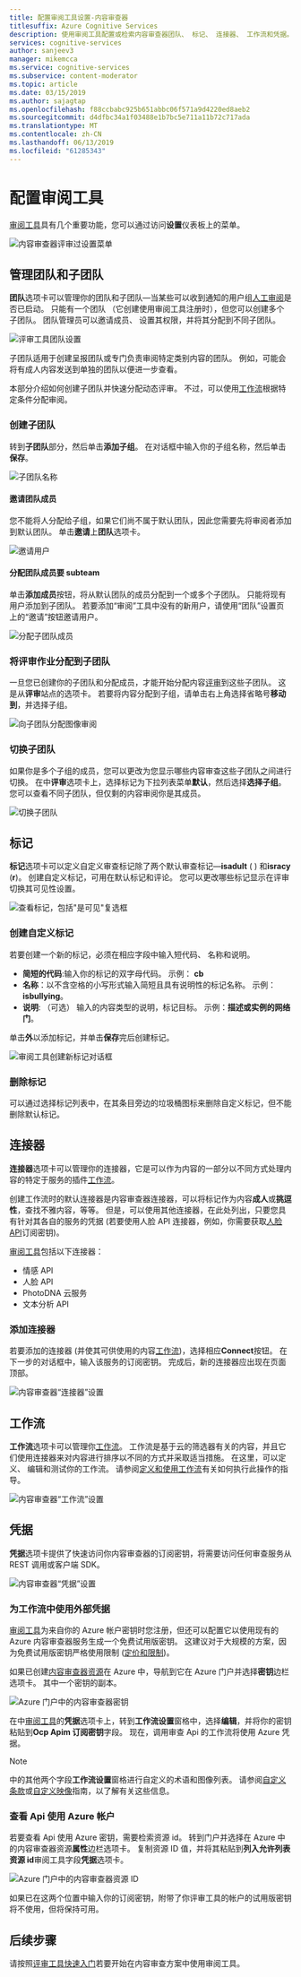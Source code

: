```yaml
---
title: 配置审阅工具设置-内容审查器
titlesuffix: Azure Cognitive Services
description: 使用审阅工具配置或检索内容审查器团队、 标记、 连接器、 工作流和凭据。
services: cognitive-services
author: sanjeev3
manager: mikemcca
ms.service: cognitive-services
ms.subservice: content-moderator
ms.topic: article
ms.date: 03/15/2019
ms.author: sajagtap
ms.openlocfilehash: f88ccbabc925b651abbc06f571a9d4220ed8aeb2
ms.sourcegitcommit: d4dfbc34a1f03488e1b7bc5e711a11b72c717ada
ms.translationtype: MT
ms.contentlocale: zh-CN
ms.lasthandoff: 06/13/2019
ms.locfileid: "61285343"
---
```

# <a name="configure-the-review-tool"></a>配置审阅工具

[审阅工具](https://contentmoderator.cognitive.microsoft.com)具有几个重要功能，您可以通过访问**设置**仪表板上的菜单。

![内容审查器评审过设置菜单](images/settings-1.png)

## <a name="manage-team-and-subteams"></a>管理团队和子团队

**团队**选项卡可以管理你的团队和子团队&mdash;当某些可以收到通知的用户组[人工审阅](../review-api.md#reviews)是否已启动。 只能有一个团队 （它创建使用审阅工具注册时），但您可以创建多个子团队。 团队管理员可以邀请成员、 设置其权限，并将其分配到不同子团队。

![评审工具团队设置](images/settings-2-team.png)

子团队适用于创建呈报团队或专门负责审阅特定类别内容的团队。 例如，可能会将有成人内容发送到单独的团队以便进一步查看。

本部分介绍如何创建子团队并快速分配动态评审。 不过，可以使用[工作流](workflows.md)根据特定条件分配审阅。

### <a name="create-a-subteam"></a>创建子团队

转到**子团队**部分，然后单击**添加子组**。 在对话框中输入你的子组名称，然后单击**保存**。

![子团队名称](images/1-Teams-2.PNG)

#### <a name="invite-teammates"></a>邀请团队成员

您不能将人分配给子组，如果它们尚不属于默认团队，因此您需要先将审阅者添加到默认团队。 单击**邀请**上**团队**选项卡。

![邀请用户](images/invite-users.png)

#### <a name="assign-teammates-to-subteam"></a>分配团队成员要 subteam

单击**添加成员**按钮，将从默认团队的成员分配到一个或多个子团队。 只能将现有用户添加到子团队。 若要添加“审阅”工具中没有的新用户，请使用“团队”设置页上的“邀请”按钮邀请用户。

![分配子团队成员](images/1-Teams-3.PNG)

### <a name="assign-reviews-to-subteams"></a>将评审作业分配到子团队

一旦您已创建你的子团队和分配成员，才能开始分配内容[评审](../review-api.md#reviews)到这些子团队。 这是从**评审**站点的选项卡。
若要将内容分配到子组，请单击右上角选择省略号**移动到**，并选择子组。

![向子团队分配图像审阅](images/3-review-image-subteam-1.png)

### <a name="switch-between-subteams"></a>切换子团队

如果你是多个子组的成员，您可以更改为您显示哪些内容审查这些子团队之间进行切换。 在中**评审**选项卡上，选择标记为下拉列表菜单**默认**，然后选择**选择子组**。 您可以查看不同子团队，但仅剩的内容审阅你是其成员。

![切换子团队](images/3-review-image-subteam-2.png)

## <a name="tags"></a>标记

**标记**选项卡可以定义自定义审查标记除了两个默认审查标记&mdash;**isadult** (  ) 和**isracy** (**r**)。 创建自定义标记，可用在默认标记和评论。 您可以更改哪些标记显示在评审切换其可见性设置。

![查看标记，包括"是可见"复选框](images/tags-4-disable.png)

### <a name="create-custom-tags"></a>创建自定义标记

若要创建一个新的标记，必须在相应字段中输入短代码、 名称和说明。

- **简短的代码**:输入你的标记的双字母代码。 示例： **cb**
- **名称**：以不含空格的小写形式输入简短且具有说明性的标记名称。 示例： **isbullying**。
- **说明**: （可选） 输入的内容类型的说明，标记目标。 示例：**描述或实例的网络门**。

单击**外**以添加标记，并单击**保存**完后创建标记。

![审阅工具创建新标记对话框](images/settings-3-tags.png)

### <a name="delete-tags"></a>删除标记

可以通过选择标记列表中，在其条目旁边的垃圾桶图标来删除自定义标记，但不能删除默认标记。

## <a name="connectors"></a>连接器

**连接器**选项卡可以管理你的连接器，它是可以作为内容的一部分以不同方式处理内容的特定于服务的插件[工作流](../review-api.md#workflows)。

创建工作流时的默认连接器是内容审查器连接器，可以将标记作为内容**成人**或**挑逗性**，查找不雅内容，等等。 但是，可以使用其他连接器，在此处列出，只要您具有针对其各自的服务的凭据 (若要使用人脸 API 连接器，例如，你需要获取[人脸 API](https://docs.microsoft.com/azure/cognitive-services/face/overview)订阅密钥)。

[审阅工具](./human-in-the-loop.md)包括以下连接器：

- 情感 API
- 人脸 API
- PhotoDNA 云服务
- 文本分析 API

### <a name="add-a-connector"></a>添加连接器

若要添加的连接器 (并使其可供使用的内容[工作流](../review-api.md#workflows))，选择相应**Connect**按钮。 在下一步的对话框中，输入该服务的订阅密钥。 完成后，新的连接器应出现在页面顶部。

![内容审查器“连接器”设置](images/settings-4-connectors.png)

## <a name="workflows"></a>工作流

**工作流**选项卡可以管理你[工作流](../review-api.md#workflows)。 工作流是基于云的筛选器有关的内容，并且它们使用连接器来对内容进行排序以不同的方式并采取适当措施。 在这里，可以定义、 编辑和测试你的工作流。 请参阅[定义和使用工作流](Workflows.md)有关如何执行此操作的指导。

![内容审查器“工作流”设置](images/settings-5-workflows.png)

## <a name="credentials"></a>凭据

**凭据**选项卡提供了快速访问你内容审查器的订阅密钥，将需要访问任何审查服务从 REST 调用或客户端 SDK。

![内容审查器“凭据”设置](images/settings-6-credentials.png)

### <a name="use-external-credentials-for-workflows"></a>为工作流中使用外部凭据

[审阅工具](https://contentmoderator.cognitive.microsoft.com)为来自你的 Azure 帐户密钥时您注册，但还可以配置它以使用现有的 Azure 内容审查器服务生成一个免费试用版密钥。 这建议对于大规模的方案，因为免费试用版密钥严格使用限制 ([定价和限制](https://azure.microsoft.com/pricing/details/cognitive-services/content-moderator/))。

如果已创建[内容审查器资源](https://ms.portal.azure.com/#create/Microsoft.CognitiveServicesContentModerator)在 Azure 中，导航到它在 Azure 门户并选择**密钥**边栏选项卡。 其中一个密钥的副本。

![Azure 门户中的内容审查器密钥](images/credentials-azure-portal-keys.PNG)

在中[审阅工具](https://contentmoderator.cognitive.microsoft.com)的**凭据**选项卡上，转到**工作流设置**窗格中，选择**编辑**，并将你的密钥粘贴到**Ocp Apim 订阅密钥**字段。 现在，调用审查 Api 的工作流将使用 Azure 凭据。

> [!NOTE]
> 中的其他两个字段**工作流设置**窗格进行自定义的术语和图像列表。 请参阅[自定义条款](../try-terms-list-api.md)或[自定义映像](../try-image-list-api.md)指南，以了解有关这些信息。

### <a name="use-your-azure-account-with-the-review-apis"></a>查看 Api 使用 Azure 帐户

若要查看 Api 使用 Azure 密钥，需要检索资源 id。 转到门户并选择在 Azure 中的内容审查器资源**属性**边栏选项卡。 复制资源 ID 值，并将其粘贴到**列入允许列表资源 id**审阅工具字段**凭据**选项卡。

![Azure 门户中的内容审查器资源 ID](images/credentials-azure-portal-resourceid.PNG)

如果已在这两个位置中输入你的订阅密钥，附带了你评审工具的帐户的试用版密钥将不使用，但将保持可用。

## <a name="next-steps"></a>后续步骤

请按照[评审工具快速入门](../quick-start.md)若要开始在内容审查方案中使用审阅工具。